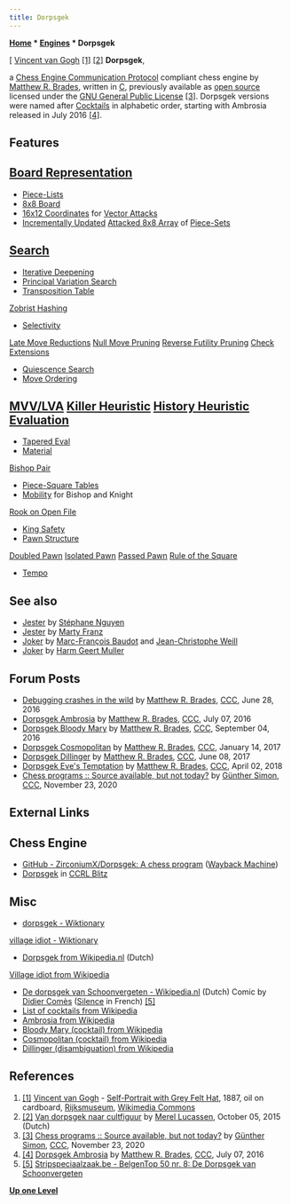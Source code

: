 ```yaml
---
title: Dorpsgek
---
```

**[Home](Home "Home") * [Engines](Engines "Engines") * Dorpsgek**

\[ [Vincent van Gogh](Category:Vincent_van_Gogh "Category:Vincent van Gogh") <a id="cite-note-1" href="#cite-ref-1">[1]</a> <a id="cite-note-2" href="#cite-ref-2">[2]</a>
**Dorpsgek**,

a [Chess Engine Communication Protocol](Chess_Engine_Communication_Protocol "Chess Engine Communication Protocol") compliant chess engine by [Matthew R. Brades](Matthew_R._Brades "Matthew R. Brades"), written in [C](C "C"), previously available as [open source](Category:Open_Source "Category:Open Source") licensed under the [GNU General Public License](Free_Software_Foundation#GPL "Free Software Foundation") <a id="cite-note-3" href="#cite-ref-3">[3]</a>.
Dorpsgek versions were named after [Cocktails](https://en.wikipedia.org/wiki/Cocktail) in alphabetic order, starting with Ambrosia released in July 2016 <a id="cite-note-4" href="#cite-ref-4">[4]</a>.

## Features

## [Board Representation](Board_Representation "Board Representation")

- [Piece-Lists](Piece-Lists "Piece-Lists")
- [8x8 Board](8x8_Board "8x8 Board")
- [16x12 Coordinates](Vector_Attacks#16x12 "Vector Attacks") for [Vector Attacks](Vector_Attacks "Vector Attacks")
- [Incrementally Updated](Incremental_Updates "Incremental Updates") [Attacked 8x8 Array](Attack_and_Defend_Maps "Attack and Defend Maps") of [Piece-Sets](Piece-Sets "Piece-Sets")

## [Search](Search "Search")

- [Iterative Deepening](Iterative_Deepening "Iterative Deepening")
- [Principal Variation Search](Principal_Variation_Search "Principal Variation Search")
- [Transposition Table](Transposition_Table "Transposition Table")

[Zobrist Hashing](Zobrist_Hashing "Zobrist Hashing")

- [Selectivity](Selectivity "Selectivity")

[Late Move Reductions](Late_Move_Reductions "Late Move Reductions")
[Null Move Pruning](Null_Move_Pruning "Null Move Pruning")
[Reverse Futility Pruning](Reverse_Futility_Pruning "Reverse Futility Pruning")
[Check Extensions](Check_Extensions "Check Extensions")

- [Quiescence Search](Quiescence_Search "Quiescence Search")
- [Move Ordering](Move_Ordering "Move Ordering")

## [MVV/LVA](MVV-LVA "MVV-LVA") [Killer Heuristic](Killer_Heuristic "Killer Heuristic") [History Heuristic](History_Heuristic "History Heuristic") [Evaluation](Evaluation "Evaluation")

- [Tapered Eval](Tapered_Eval "Tapered Eval")
- [Material](Material "Material")

[Bishop Pair](Bishop_Pair "Bishop Pair")

- [Piece-Square Tables](Piece-Square_Tables "Piece-Square Tables")
- [Mobility](Mobility "Mobility") for Bishop and Knight

[Rook on Open File](Rook_on_Open_File "Rook on Open File")

- [King Safety](King_Safety "King Safety")
- [Pawn Structure](Pawn_Structure "Pawn Structure")

[Doubled Pawn](Doubled_Pawn "Doubled Pawn")
[Isolated Pawn](Isolated_Pawn "Isolated Pawn")
[Passed Pawn](Passed_Pawn "Passed Pawn")
[Rule of the Square](Rule_of_the_Square "Rule of the Square")

- [Tempo](Tempo "Tempo")

## See also

- [Jester](Jester "Jester") by [Stéphane Nguyen](St%C3%A9phane_Nguyen "Stéphane Nguyen")
- [Jester](Jester_US "Jester US") by [Marty Franz](Marty_Franz "Marty Franz")
- [Joker](Joker "Joker") by [Marc-François Baudot](Marc-Fran%C3%A7ois_Baudot "Marc-François Baudot") and [Jean-Christophe Weill](Jean-Christophe_Weill "Jean-Christophe Weill")
- [Joker](Joker_NL "Joker NL") by [Harm Geert Muller](Harm_Geert_Muller "Harm Geert Muller")

## Forum Posts

- [Debugging crashes in the wild](http://www.talkchess.com/forum/viewtopic.php?t=60631) by [Matthew R. Brades](Matthew_R._Brades "Matthew R. Brades"), [CCC](CCC "CCC"), June 28, 2016
- [Dorpsgek Ambrosia](http://www.talkchess.com/forum/viewtopic.php?t=60733) by [Matthew R. Brades](Matthew_R._Brades "Matthew R. Brades"), [CCC](CCC "CCC"), July 07, 2016
- [Dorpsgek Bloody Mary](http://www.talkchess.com/forum/viewtopic.php?t=61337) by [Matthew R. Brades](Matthew_R._Brades "Matthew R. Brades"), [CCC](CCC "CCC"), September 04, 2016
- [Dorpsgek Cosmopolitan](http://www.talkchess.com/forum/viewtopic.php?t=62817) by [Matthew R. Brades](Matthew_R._Brades "Matthew R. Brades"), [CCC](CCC "CCC"), January 14, 2017
- [Dorpsgek Dillinger](http://www.talkchess.com/forum/viewtopic.php?t=64223) by [Matthew R. Brades](Matthew_R._Brades "Matthew R. Brades"), [CCC](CCC "CCC"), June 08, 2017
- [Dorpsgek Eve's Temptation](http://www.talkchess.com/forum3/viewtopic.php?f=2&t=66998) by [Matthew R. Brades](Matthew_R._Brades "Matthew R. Brades"), [CCC](CCC "CCC"), April 02, 2018
- [Chess programs :: Source available, but not today?](http://www.talkchess.com/forum3/viewtopic.php?f=7&t=75904) by [Günther Simon](G%C3%BCnther_Simon "Günther Simon"), [CCC](CCC "CCC"), November 23, 2020

## External Links

## Chess Engine

- [GitHub - ZirconiumX/Dorpsgek: A chess program](https://web.archive.org/web/20180821032641/https://github.com/ZirconiumX/Dorpsgek) ([Wayback Machine](https://en.wikipedia.org/wiki/Wayback_Machine))
- [Dorpsgek](http://www.computerchess.org.uk/ccrl/404/cgi/compare_engines.cgi?family=Dorpsgek&print=Rating+list&print=Results+table&print=LOS+table&print=Ponder+hit+table&print=Eval+difference+table&print=Comopp+gamenum+table&print=Overlap+table&print=Score+with+common+opponents) in [CCRL Blitz](CCRL "CCRL")

## Misc

- [dorpsgek - Wiktionary](https://en.wiktionary.org/wiki/dorpsgek)

[village idiot - Wiktionary](https://en.wiktionary.org/wiki/village_idiot)

- [Dorpsgek from Wikipedia.nl](https://nl.wikipedia.org/wiki/Dorpsgek) (Dutch)

[Village idiot from Wikipedia](https://en.wikipedia.org/wiki/Village_idiot)

- [De dorpsgek van Schoonvergeten - Wikipedia.nl](https://nl.wikipedia.org/wiki/De_dorpsgek_van_Schoonvergeten) (Dutch) Comic by [Didier Comès](https://en.wikipedia.org/wiki/Didier_Com%C3%A8s) ([Silence](<https://fr.wikipedia.org/wiki/Silence_(bande_dessin%C3%A9e)>) in French) <a id="cite-note-5" href="#cite-ref-5">[5]</a>
- [List of cocktails from Wikipedia](https://en.wikipedia.org/wiki/List_of_cocktails)
- [Ambrosia from Wikipedia](https://en.wikipedia.org/wiki/Ambrosia)
- [Bloody Mary (cocktail) from Wikipedia](<https://en.wikipedia.org/wiki/Bloody_Mary_(cocktail)>)
- [Cosmopolitan (cocktail) from Wikipedia](<https://en.wikipedia.org/wiki/Cosmopolitan_(cocktail)>)
- [Dillinger (disambiguation) from Wikipedia](<https://en.wikipedia.org/wiki/Dillinger_(disambiguation)>)

## References

1. <a id="cite-ref-1" href="#cite-note-1">[1]</a> [Vincent van Gogh](Category:Vincent_van_Gogh "Category:Vincent van Gogh") - [Self-Portrait with Grey Felt Hat](https://commons.wikimedia.org/wiki/File:Van_Gogh_Self-Portrait_with_Grey_Felt_Hat_1886-87_Rijksmuseum.jpg), 1887, oil on cardboard, [Rijksmuseum](https://en.wikipedia.org/wiki/Rijksmuseum), [Wikimedia Commons](https://en.wikipedia.org/wiki/Wikimedia_Commons)
1. <a id="cite-ref-2" href="#cite-note-2">[2]</a> [Van dorpsgek naar cultfiguur](http://www.reinwardtcommunity.nl/nl/page/12227/van-dorpsgek-naar-cultfiguur) by [Merel Lucassen](http://www.reinwardtcommunity.nl/nl/page/12071/merel-lucassen), October 05, 2015 (Dutch)
1. <a id="cite-ref-3" href="#cite-note-3">[3]</a> [Chess programs :: Source available, but not today?](http://www.talkchess.com/forum3/viewtopic.php?f=7&t=75904) by [Günther Simon](G%C3%BCnther_Simon "Günther Simon"), [CCC](CCC "CCC"), November 23, 2020
1. <a id="cite-ref-4" href="#cite-note-4">[4]</a> [Dorpsgek Ambrosia](http://www.talkchess.com/forum/viewtopic.php?t=60733) by [Matthew R. Brades](Matthew_R._Brades "Matthew R. Brades"), [CCC](CCC "CCC"), July 07, 2016
1. <a id="cite-ref-5" href="#cite-note-5">[5]</a> [Stripspeciaalzaak.be - BelgenTop 50 nr. 8: De Dorpsgek van Schoonvergeten](http://www.stripspeciaalzaak.be/Toppers/BelgenTop100/08_Dorpsgek.htm)

**[Up one Level](Engines "Engines")**

